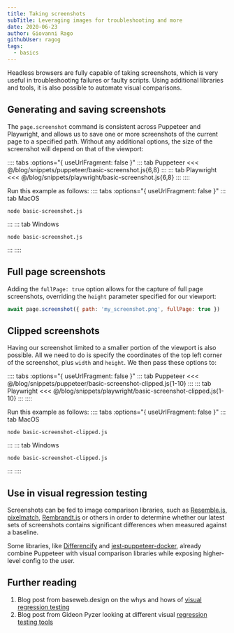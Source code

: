 ```yaml
---
title: Taking screenshots
subTitle: Leveraging images for troubleshooting and more
date: 2020-06-23
author: Giovanni Rago
githubUser: ragog
tags: 
  - basics
---
```


Headless browsers are fully capable of taking screenshots, which is very useful in troubleshooting failures or faulty scripts. Using additional libraries and tools, it is also possible to automate visual comparisons.

## Generating and saving screenshots

The `page.screenshot` command is consistent across Puppeteer and Playwright, and allows us to save one or more screenshots of the current page to a specified path. Without any additional options, the size of the screenshot will depend on that of the viewport:

:::: tabs :options="{ useUrlFragment: false }"
::: tab Puppeteer 
<<< @/blog/snippets/puppeteer/basic-screenshot.js{6,8}
:::
::: tab Playwright
<<< @/blog/snippets/playwright/basic-screenshot.js{6,8}
:::
::::

Run this example as follows:
:::: tabs :options="{ useUrlFragment: false }"
::: tab MacOS
```shell script
node basic-screenshot.js
```
:::
::: tab Windows
```shell script
node basic-screenshot.js
```
:::
::::

## Full page screenshots

Adding the `fullPage: true` option allows for the capture of full page screenshots, overriding the `height` parameter specified for our viewport: 

```js
await page.screenshot({ path: 'my_screenshot.png', fullPage: true })
```

## Clipped screenshots

Having our screenshot limited to a smaller portion of the viewport is also possible. All we need to do is specify the coordinates of the top left corner of the screenshot, plus `width` and `height`. We then pass these options to:

:::: tabs :options="{ useUrlFragment: false }"
::: tab Puppeteer 
<<< @/blog/snippets/puppeteer/basic-screenshot-clipped.js{1-10}
:::
::: tab Playwright
<<< @/blog/snippets/playwright/basic-screenshot-clipped.js{1-10}
:::
::::

Run this example as follows:
:::: tabs :options="{ useUrlFragment: false }"
::: tab MacOS
```shell script
node basic-screenshot-clipped.js
```
:::
::: tab Windows
```shell script
node basic-screenshot-clipped.js
```
:::
::::

## Use in visual regression testing

Screenshots can be fed to image comparison libraries, such as [Resemble.js](https://github.com/rsmbl/Resemble.js), [pixelmatch](https://github.com/mapbox/pixelmatch), [Rembrandt.js](http://rembrandtjs.com/) or others in order to determine whether our latest sets of screenshots contains significant differences when measured against a baseline.

Some libraries, like [Differencify](https://github.com/NimaSoroush/differencify) and [jest-puppeteer-docker](https://github.com/gidztech/jest-puppeteer-docker), already combine Puppeteer with visual comparison libraries while exposing higher-level config to the user. 

## Further reading
1. Blog post from baseweb.design on the whys and hows of [visual regression testing](https://baseweb.design/blog/visual-regression-testing/)
2. Blog post from Gideon Pyzer looking at different visual [regression testing tools](https://gideonpyzer.dev/blog/2018/06/25/visual-regression-testing/)